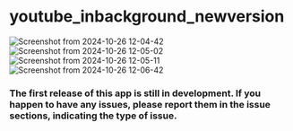 # youtube_inbackground_newversion
![Screenshot from 2024-10-26 12-04-42](https://github.com/user-attachments/assets/bac7536f-4b54-45e4-b1e5-40af3acef220)
![Screenshot from 2024-10-26 12-05-02](https://github.com/user-attachments/assets/21f90635-85a3-41cb-9381-763f97f2f235)
![Screenshot from 2024-10-26 12-05-11](https://github.com/user-attachments/assets/55a1e6d4-eec0-4eaa-8cef-e5e40ab28658)
![Screenshot from 2024-10-26 12-06-42](https://github.com/user-attachments/assets/dc167856-2ae0-4608-b6d4-a98f1ea03e65)

### The first release of this app is still in development. If you happen to have any issues, please report them in the issue sections, indicating the type of issue.
